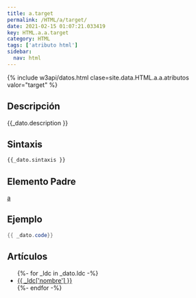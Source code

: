 ```yaml
---
title: a.target
permalink: /HTML/a/target/
date: 2021-02-15 01:07:21.033419
key: HTML.a.a.target
category: HTML
tags: ['atributo html']
sidebar: 
  nav: html
---
```


{% include w3api/datos.html clase=site.data.HTML.a.a.atributos valor="target" %}

## Descripción
{{_dato.description }}

## Sintaxis
~~~html
{{_dato.sintaxis }}
~~~

## Elemento Padre
[a](/HTML/a/)

## Ejemplo
~~~java
{{ _dato.code}}
~~~

## Artículos
<ul>
{%- for _ldc in _dato.ldc -%}
   <li>
       <a href="{{_ldc['url'] }}">{{ _ldc['nombre'] }}</a>
   </li>
{%- endfor -%}
</ul>
